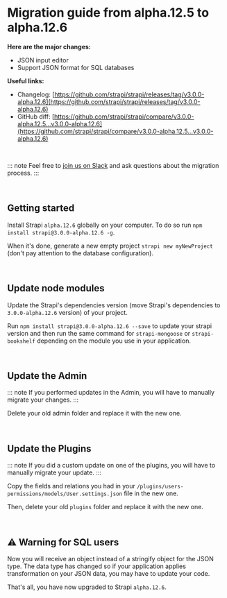 # Migration guide from alpha.12.5 to alpha.12.6

**Here are the major changes:**

- JSON input editor
- Support JSON format for SQL databases


**Useful links:**
- Changelog: [https://github.com/strapi/strapi/releases/tag/v3.0.0-alpha.12.6](https://github.com/strapi/strapi/releases/tag/v3.0.0-alpha.12.6)
- GitHub diff: [https://github.com/strapi/strapi/compare/v3.0.0-alpha.12.5...v3.0.0-alpha.12.6](https://github.com/strapi/strapi/compare/v3.0.0-alpha.12.5...v3.0.0-alpha.12.6)

<br>

::: note
Feel free to [join us on Slack](http://slack.strapi.io) and ask questions about the migration process.
:::

<br>

## Getting started

Install Strapi `alpha.12.6` globally on your computer. To do so run `npm install strapi@3.0.0-alpha.12.6 -g`.

When it's done, generate a new empty project `strapi new myNewProject` (don't pay attention to the database configuration).

<br>

## Update node modules

Update the Strapi's dependencies version (move Strapi's dependencies to `3.0.0-alpha.12.6` version) of your project.

Run `npm install strapi@3.0.0-alpha.12.6 --save` to update your strapi version and then run the same command for `strapi-mongoose` or `strapi-bookshelf` depending on the module you use in your application.

<br>

## Update the Admin


::: note
If you performed updates in the Admin, you will have to manually migrate your changes.
:::

Delete your old admin folder and replace it with the new one.

<br>

## Update the Plugins


::: note
If you did a custom update on one of the plugins, you will have to manually migrate your update.
:::

Copy the fields and relations you had in your `/plugins/users-permissions/models/User.settings.json` file in the new one.

Then, delete your old `plugins` folder and replace it with the new one.

<br>

## ⚠️ Warning for SQL users

Now you will receive an object instead of a stringify object for the JSON type.
The data type has changed so if your application applies transformation on your JSON data, you may have to update your code.

That's all, you have now upgraded to Strapi `alpha.12.6`.
